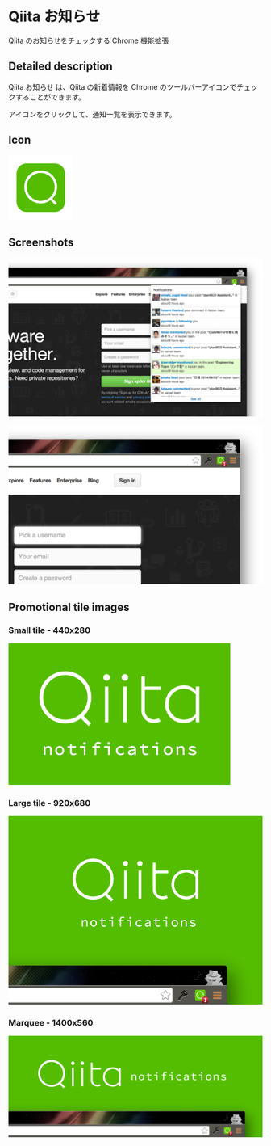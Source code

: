 Qiita お知らせ
============

Qiita のお知らせをチェックする Chrome 機能拡張

Detailed description
--------------------

Qiita お知らせ は、Qiita の新着情報を Chrome のツールバーアイコンでチェックすることができます。

アイコンをクリックして、通知一覧を表示できます。

Icon
----

![](../src/images/icon-128.png)

Screenshots
-----------

![](screen1.png)

![](screen2.png)

Promotional tile images
-----------------------

### Small tile - 440x280

![](440x280_small-tile.png)

### Large tile - 920x680

![](920x680_large-tile.png)

### Marquee - 1400x560

![](1400x560_Marquee.png)
